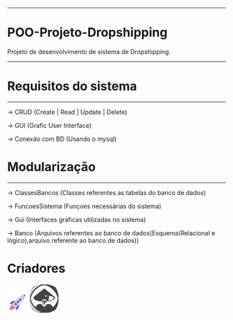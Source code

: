 -------------------------------------------------------

# POO-Projeto-Dropshipping
Projeto de desenvolvimento de sistema de Dropshipping.

-------------------------------------------------------

# Requisitos do sistema
-------------------------------------------------------
-> CRUD (Create | Read | Update | Delete)  

-> GUI (Grafic User Interface)  

-> Conexão com BD (Usando o mysql)  


# Modularização
-------------------------------------------------------
-> ClassesBancos (Classes referentes as tabelas do banco de dados)  

-> FuncoesSistema (Funçoes necessárias do sistema)  

-> Gui (Interfaces gráficas utilizadas no sistema)  

-> Banco (Arquivos referentes ao banco de dados(Esquema(Relacional e lógico),arquivo referente ao banco de dados))  


# Criadores
[![Nickolas-Davi](https://github.com/Andre-nemesis/TRABALHOJUSSARA/blob/main/icons8-rocket-48.png)](https://github.com/niickol4s)
[![André-Casimiro](https://github.com/Andre-nemesis/TRABALHOJUSSARA/blob/main/icons8-samurai-67.png)](https://github.com/Andre-nemesis)

